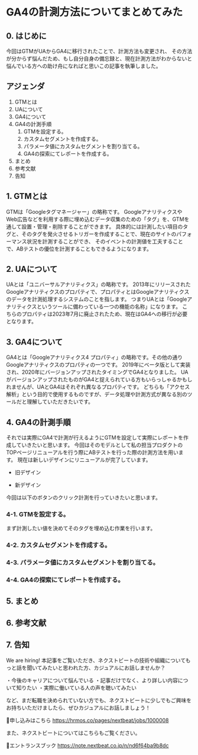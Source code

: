 # GA4の計測方法についてまとめてみた
## 0. はじめに

今回はGTMがUAからGA4に移行されたことで、計測方法も変更され、
その方法が分からず悩んだため、もし自分自身の備忘録と、現在計測方法がわからないと悩んでいる方への助け舟になればと思いこの記事を執筆しました。

## アジェンダ

1. GTMとは
2. UAについて
3. GA4について
4. GA4の計測手順
   1. GTMを設定する。
   2. カスタムセグメントを作成する。
   3. パラメータ値にカスタムセグメントを割り当てる。
   4. GA4の探索にてレポートを作成する。
5. まとめ
6. 参考文献
7. 告知

## 1. GTMとは
GTMは「Googleタグマネージャー」の略称です。
GoogleアナリティクスやWeb広告などを利用する際に埋め込むデータ収集のための「タグ」を、GTMを通して設置・管理・削除することができます。
具体的には計測したい項目のタグと、そのタグを発火させるトリガーを作成することで、現在のサイトのパフォーマンス状況を計測することができ、
そのイベントの計測値を工夫することで、ABテストの優位を計測することもできるようになります。

## 2. UAについて
UAとは「ユニバーサルアナリティクス」の略称です。
2013年にリリースされたGoogleアナリティクスのプロパティで、プロパティとはGoogleアナリティクスのデータを計測処理するシステムのことを指します。
つまりUAとは「Googleアナリティクスというツールに備わっている一つの機能の名称」になります。
こちらのプロパティは2023年7月に廃止されたため、現在はGA4への移行が必要となります。

## 3. GA4について
GA4とは「Googleアナリティクス4 プロパティ」の略称です。その他の通りGoogleアナリティクスのプロパティの一つです。
2019年にベータ版として実装され、2020年にバージョンアップされたタイミングでGA4となりました。
UAがバージョンアップされたものがGA4と捉えられている方もいらっしゃるかもしれませんが、UAとGA4はそれぞれ異なるプロパティです。
どちらも「アクセス解析」という目的で使用するものですが、データ処理や計測方式が異なる別のツールだと理解していただきたいです。


## 4. GA4の計測手順
それでは実際にGA4で計測が行えるようにGTMを設定して実際にレポートを作成していきたいと思います。
今回はそのモデルとして私の担当プロダクトのTOPページリニューアルを行う際にABテストを行った際の計測方法を用います。
現在は新しいデザインにリニューアルが完了しています。

- 旧デザイン

- 新デザイン

今回は以下のボタンのクリック計測を行っていきたいと思います。

### 4-1. GTMを設定する。
まず計測したい値を決めてそのタグを埋め込む作業を行います。



### 4-2. カスタムセグメントを作成する。
### 4-3. パラメータ値にカスタムセグメントを割り当てる。
### 4-4. GA4の探索にてレポートを作成する。

## 5. まとめ

## 6. 参考文献
## 7. 告知
We are hiring!
本記事をご覧いただき、ネクストビートの技術や組織についてもっと話を聞いてみたいと思われた方、カジュアルにお話しませんか？

・今後のキャリアについて悩んでいる
・記事だけでなく、より詳しい内容について知りたい
・実際に働いている人の声を聴いてみたい

など、まだ転職を決められていない方でも、ネクストビートに少しでもご興味をお持ちいただけましたら、ぜひカジュアルにお話しましょう！

🔽申し込みはこちら
https://hrmos.co/pages/nextbeat/jobs/1000008

また、ネクストビートについてはこちらもご覧ください。

🔽エントランスブック
https://note.nextbeat.co.jp/n/nd6f64ba9b8dc